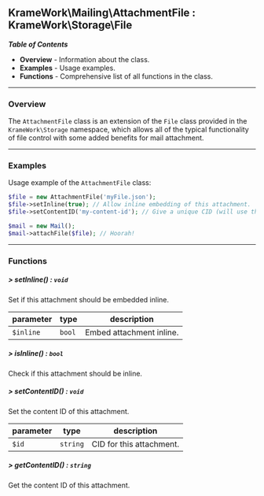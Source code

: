 ## KrameWork\Mailing\AttachmentFile : KrameWork\Storage\File

***Table of Contents***
* **Overview** - Information about the class.
* **Examples** - Usage examples.
* **Functions** - Comprehensive list of all functions in the class.

___
### Overview
The `AttachmentFile` class is an extension of the `File` class provided in the `KrameWork\Storage` namespace, which allows all of the typical functionality of file control with some added benefits for mail attachment.
___
### Examples
Usage example of the `AttachmentFile` class:
```php
$file = new AttachmentFile('myFile.json');
$file->setInline(true); // Allow inline embedding of this attachment.
$file->setContentID('my-content-id'); // Give a unique CID (will use the file name if not provided).

$mail = new Mail();
$mail->attachFile($file); // Hoorah!
```
___
### Functions
##### > setInline() : `void`
Set if this attachment should be embedded inline.

parameter | type | description
--- | --- | ---
`$inline` | `bool` | Embed attachment inline.
##### > isInline() : `bool`
Check if this attachment should be inline.
##### > setContentID() : `void`
Set the content ID of this attachment.

parameter | type | description
--- | --- | ---
`$id` | `string` | CID for this attachment.
##### > getContentID() : `string`
Get the content ID of this attachment.
